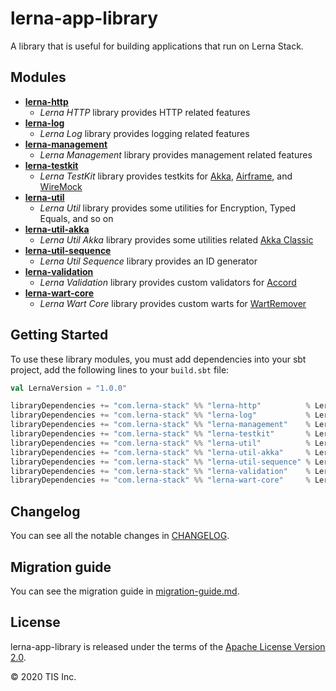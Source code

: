 # lerna-app-library

A library that is useful for building applications that run on Lerna Stack.

## Modules

- [**lerna-http**](doc/lerna-http.md)
    - *Lerna HTTP* library provides HTTP related features
- [**lerna-log**](doc/lerna-log.md)
    - *Lerna Log* library provides logging related features
- [**lerna-management**](doc/lerna-management.md)
    - *Lerna Management* library provides management related features
- [**lerna-testkit**](doc/lerna-testkit.md)
    - *Lerna TestKit* library provides testkits for [Akka], [Airframe], and [WireMock]
- [**lerna-util**](doc/lerna-util.md)
    - *Lerna Util* library provides some utilities for Encryption, Typed Equals, and so on
- [**lerna-util-akka**](doc/lerna-util-akka.md)
    - *Lerna Util Akka* library provides some utilities related [Akka Classic]
- [**lerna-util-sequence**](doc/lerna-util-sequence.md)
    - *Lerna Util Sequence* library provides an ID generator
- [**lerna-validation**](doc/lerna-validation.md)
    - *Lerna Validation* library provides custom validators for [Accord]
- [**lerna-wart-core**](doc/lerna-wart-core.md)
    - *Lerna Wart Core* library provides custom warts for [WartRemover]

[Accord]: http://wix.github.io/accord/
[Akka]: https://doc.akka.io/docs/akka/current/
[Akka Classic]: https://doc.akka.io/docs/akka/current/index-classic.html
[Airframe]: https://wvlet.org/airframe/
[WireMock]: http://wiremock.org/
[WartRemover]: https://www.wartremover.org/

## Getting Started

To use these library modules, you must add dependencies into your sbt project, add the following lines to your `build.sbt` file:

```scala
val LernaVersion = "1.0.0"

libraryDependencies += "com.lerna-stack" %% "lerna-http"          % LernaVersion
libraryDependencies += "com.lerna-stack" %% "lerna-log"           % LernaVersion
libraryDependencies += "com.lerna-stack" %% "lerna-management"    % LernaVersion
libraryDependencies += "com.lerna-stack" %% "lerna-testkit"       % LernaVersion
libraryDependencies += "com.lerna-stack" %% "lerna-util"          % LernaVersion
libraryDependencies += "com.lerna-stack" %% "lerna-util-akka"     % LernaVersion
libraryDependencies += "com.lerna-stack" %% "lerna-util-sequence" % LernaVersion
libraryDependencies += "com.lerna-stack" %% "lerna-validation"    % LernaVersion
libraryDependencies += "com.lerna-stack" %% "lerna-wart-core"     % LernaVersion
```

## Changelog

You can see all the notable changes in [CHANGELOG](CHANGELOG.md).

## Migration guide

You can see the migration guide in [migration-guide.md](doc/migration-guide.md).

## License

lerna-app-library is released under the terms of the [Apache License Version 2.0](LICENSE).

© 2020 TIS Inc.
